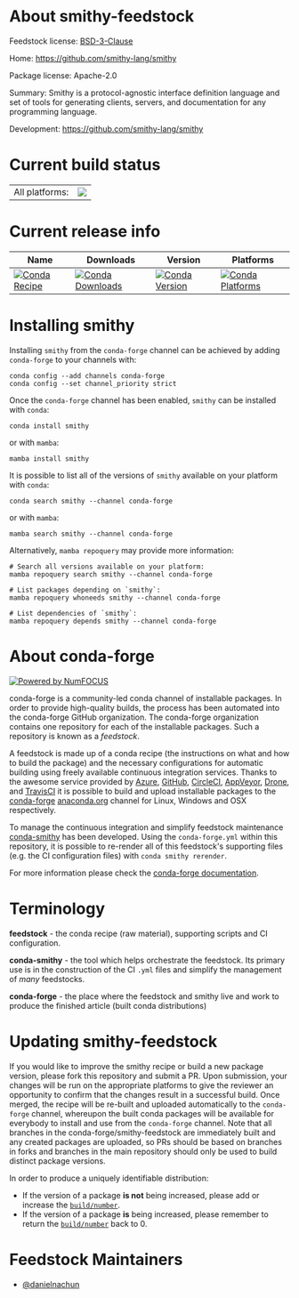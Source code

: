About smithy-feedstock
======================

Feedstock license: [BSD-3-Clause](https://github.com/conda-forge/smithy-feedstock/blob/main/LICENSE.txt)

Home: https://github.com/smithy-lang/smithy

Package license: Apache-2.0

Summary: Smithy is a protocol-agnostic interface definition language and set of tools for generating clients, servers, and documentation for any programming language.

Development: https://github.com/smithy-lang/smithy

Current build status
====================


<table><tr><td>All platforms:</td>
    <td>
      <a href="https://dev.azure.com/conda-forge/feedstock-builds/_build/latest?definitionId=24143&branchName=main">
        <img src="https://dev.azure.com/conda-forge/feedstock-builds/_apis/build/status/smithy-feedstock?branchName=main">
      </a>
    </td>
  </tr>
</table>

Current release info
====================

| Name | Downloads | Version | Platforms |
| --- | --- | --- | --- |
| [![Conda Recipe](https://img.shields.io/badge/recipe-smithy-green.svg)](https://anaconda.org/conda-forge/smithy) | [![Conda Downloads](https://img.shields.io/conda/dn/conda-forge/smithy.svg)](https://anaconda.org/conda-forge/smithy) | [![Conda Version](https://img.shields.io/conda/vn/conda-forge/smithy.svg)](https://anaconda.org/conda-forge/smithy) | [![Conda Platforms](https://img.shields.io/conda/pn/conda-forge/smithy.svg)](https://anaconda.org/conda-forge/smithy) |

Installing smithy
=================

Installing `smithy` from the `conda-forge` channel can be achieved by adding `conda-forge` to your channels with:

```
conda config --add channels conda-forge
conda config --set channel_priority strict
```

Once the `conda-forge` channel has been enabled, `smithy` can be installed with `conda`:

```
conda install smithy
```

or with `mamba`:

```
mamba install smithy
```

It is possible to list all of the versions of `smithy` available on your platform with `conda`:

```
conda search smithy --channel conda-forge
```

or with `mamba`:

```
mamba search smithy --channel conda-forge
```

Alternatively, `mamba repoquery` may provide more information:

```
# Search all versions available on your platform:
mamba repoquery search smithy --channel conda-forge

# List packages depending on `smithy`:
mamba repoquery whoneeds smithy --channel conda-forge

# List dependencies of `smithy`:
mamba repoquery depends smithy --channel conda-forge
```


About conda-forge
=================

[![Powered by
NumFOCUS](https://img.shields.io/badge/powered%20by-NumFOCUS-orange.svg?style=flat&colorA=E1523D&colorB=007D8A)](https://numfocus.org)

conda-forge is a community-led conda channel of installable packages.
In order to provide high-quality builds, the process has been automated into the
conda-forge GitHub organization. The conda-forge organization contains one repository
for each of the installable packages. Such a repository is known as a *feedstock*.

A feedstock is made up of a conda recipe (the instructions on what and how to build
the package) and the necessary configurations for automatic building using freely
available continuous integration services. Thanks to the awesome service provided by
[Azure](https://azure.microsoft.com/en-us/services/devops/), [GitHub](https://github.com/),
[CircleCI](https://circleci.com/), [AppVeyor](https://www.appveyor.com/),
[Drone](https://cloud.drone.io/welcome), and [TravisCI](https://travis-ci.com/)
it is possible to build and upload installable packages to the
[conda-forge](https://anaconda.org/conda-forge) [anaconda.org](https://anaconda.org/)
channel for Linux, Windows and OSX respectively.

To manage the continuous integration and simplify feedstock maintenance
[conda-smithy](https://github.com/conda-forge/conda-smithy) has been developed.
Using the ``conda-forge.yml`` within this repository, it is possible to re-render all of
this feedstock's supporting files (e.g. the CI configuration files) with ``conda smithy rerender``.

For more information please check the [conda-forge documentation](https://conda-forge.org/docs/).

Terminology
===========

**feedstock** - the conda recipe (raw material), supporting scripts and CI configuration.

**conda-smithy** - the tool which helps orchestrate the feedstock.
                   Its primary use is in the construction of the CI ``.yml`` files
                   and simplify the management of *many* feedstocks.

**conda-forge** - the place where the feedstock and smithy live and work to
                  produce the finished article (built conda distributions)


Updating smithy-feedstock
=========================

If you would like to improve the smithy recipe or build a new
package version, please fork this repository and submit a PR. Upon submission,
your changes will be run on the appropriate platforms to give the reviewer an
opportunity to confirm that the changes result in a successful build. Once
merged, the recipe will be re-built and uploaded automatically to the
`conda-forge` channel, whereupon the built conda packages will be available for
everybody to install and use from the `conda-forge` channel.
Note that all branches in the conda-forge/smithy-feedstock are
immediately built and any created packages are uploaded, so PRs should be based
on branches in forks and branches in the main repository should only be used to
build distinct package versions.

In order to produce a uniquely identifiable distribution:
 * If the version of a package **is not** being increased, please add or increase
   the [``build/number``](https://docs.conda.io/projects/conda-build/en/latest/resources/define-metadata.html#build-number-and-string).
 * If the version of a package **is** being increased, please remember to return
   the [``build/number``](https://docs.conda.io/projects/conda-build/en/latest/resources/define-metadata.html#build-number-and-string)
   back to 0.

Feedstock Maintainers
=====================

* [@danielnachun](https://github.com/danielnachun/)

